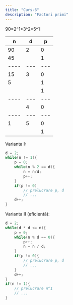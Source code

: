```yaml
---
title: "Curs-6"
description: "Factori primi"
---
```


90=2^1\*3^2\*5^1

| n    | d   | p   |
| ---- | --- | --- |
| 90   | 2   | 0   |
| 45   |     | 1   |
| ---- | --- | --- |
| 15   | 3   | 0   |
| 5    |     | 1   |
|      |     | 1   |
| ---- | --- | --- |
|      | 4   | 0   |
| ---- | --- | --- |
| 1    | 5   | 0   |
|      |     | 1   |

Varianta I:
```cpp
d = 2;
while(n != 1){
    p = 0;
    while(n % 2 == d){
        n = n/d;
        p++;
    }
    if(p != 0)
        // prelucrare p, d
        // ...
    d++;
}
```

Varianta II (eficientă):
```cpp
d = 2;
while(d * d <= n){
    p = 0;
    while(n % d == 0){
        p++;
        n = n / d;
    }
    if(p != 0){
        // prelucrare p, d
        // ...
    }
    d++;
}
if(n != 1){
    // prelucrare n^1
    // ...
}
```
